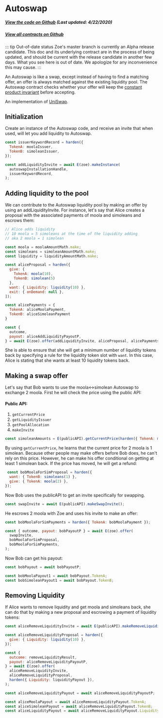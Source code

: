 # Autoswap

<Zoe-Version/>

##### [View the code on Github](https://github.com/Agoric/agoric-sdk/blob/958a2c0a3dec38bdba2234934119ea2c28958262/packages/zoe/src/contracts/autoswap.js) (Last updated: 4/22/2020)
##### [View all contracts on Github](https://github.com/Agoric/agoric-sdk/tree/master/packages/zoe/src/contracts)

::: tip Out-of-date status
Zoe's master branch is currently an Alpha release candidate. This doc
and its underlying contract are in the process of being updated, and should be current with the release candidate in another few days. What you see here is out of date. We apologize for any inconvenience this may cause.
:::

An Autoswap is like a swap, except instead of having to find a
matching offer, an offer is always matched against the existing
liquidity pool. The Autoswap contract checks whether your offer will
keep the [constant product
invariant](https://github.com/runtimeverification/verified-smart-contracts/blob/uniswap/uniswap/x-y-k.pdf)
before accepting.

An implementation of [UniSwap](https://uniswap.org/).

## Initialization

Create an instance of the Autoswap code, and receive an invite that
when used, will let you add liquidity to Autoswap.

```js
const issuerKeywordRecord = harden({
  TokenA: moolaIssuer,
  TokenB: simoleanIssuer,
});

const addLiquidityInvite = await E(zoe).makeInstance(
  autoswapInstallationHandle,
  issuerKeywordRecord,
);
```

## Adding liquidity to the pool

We can contribute to the Autoswap liquidity pool by making an offer by
using an addLiquidityInvite. For instance, let's say that Alice
creates a proposal with the associated payments of moola and simoleans
and escrows them:

```js
// Alice adds liquidity
// 10 moola = 5 simoleans at the time of the liquidity adding
// aka 2 moola = 1 simolean

const moola = moolaAmountMath.make;
const simoleans = simoleanAmountMath.make;
const liquidity = liquidityAmountMath.make;

const aliceProposal = harden({
  give: {
    TokenA: moola(10),
    TokenB: simolean(5)
  },
  want: { Liquidity: liquidity(10) },
  exit: { onDemand: null },
]);

const alicePayments = {
  TokenA: aliceMoolaPayment,
  TokenB: aliceSimoleanPayment
}

const {
  outcome,
  payout: aliceAddLiquidityPayoutP,
} = await E(zoe).offer(addLiquidityInvite, aliceProposal, alicePayments);

```
She is able to ensure that she will get a minimum number of liquidity
tokens back by specifying a rule for the liquidity token slot with
`want`. In this case, Alice is stating that she wants at least
10 liquidity tokens back.

## Making a swap offer

Let's say that Bob wants to use the moola<->simolean Autoswap
to exchange 2 moola. First he will check the price using the public
API:

#### Public API:
1. `getCurrentPrice`
2. `getLiquidityIssuer`
3. `getPoolAllocation`
4. `makeInvite`

```js
const simoleanAmounts = E(publicAPI).getCurrentPrice(harden({ TokenA: moola(2) }));
```
By using `getCurrentPrice`, he learns that the current price for 2 moola is 1
simolean. Because other people may make offers before Bob does, he
can't rely on this price. However, he can make his offer conditional
on getting at least 1 simolean back. If the price has moved, he will
get a refund:

```js
 const bobMoolaForSimProposal = harden({
  want: { TokenB: simoleans(1) },
  give: { TokenA: moola(2) },
});
```

Now Bob uses the publicAPI to get an invite specifically for swapping.

```js
const swapInvite = await E(publicAPI).makeSwapInvite();
```

He escrows 2 moola with Zoe and uses his invite to make an offer:

```js
const bobMoolaForSimPayments = harden({ TokenA: bobMoolaPayment });

const { outcome, payout: bobPayoutP } = await E(zoe).offer(
  swapInvite,
  bobMoolaForSimProposal,
  bobMoolaForSimPayments,
);
```

Now Bob can get his payout:

```js
const bobPayout = await bobPayoutP;

const bobMoolaPayout1 = await bobPayout.TokenA;
const bobSimoleanPayout1 = await bobPayout.TokenB;
```

## Removing Liquidity

If Alice wants to remove liquidity and get moola and simoleans back,
she can do that by making a new proposal and escrowing a payment of
liquidity tokens:

```js
const aliceRemoveLiquidityInvite = await E(publicAPI).makeRemoveLiquidityInvite();

const aliceRemoveLiquidityProposal = harden({
  give: { Liquidity: liquidity(10) },
});

const {
  outcome: removeLiquidityResult,
  payout: aliceRemoveLiquidityPayoutP,
} = await E(zoe).offer(
  aliceRemoveLiquidityInvite,
  aliceRemoveLiquidityProposal,
  harden({ Liquidity: liquidityPayout }),
);

const aliceRemoveLiquidityPayout = await aliceRemoveLiquidityPayoutP;

const aliceMoolaPayout = await aliceRemoveLiquidityPayout.TokenA;
const aliceSimoleanPayout = await aliceRemoveLiquidityPayout.TokenB;
const aliceLiquidityPayout = await aliceRemoveLiquidityPayout.Liquidity;
```
